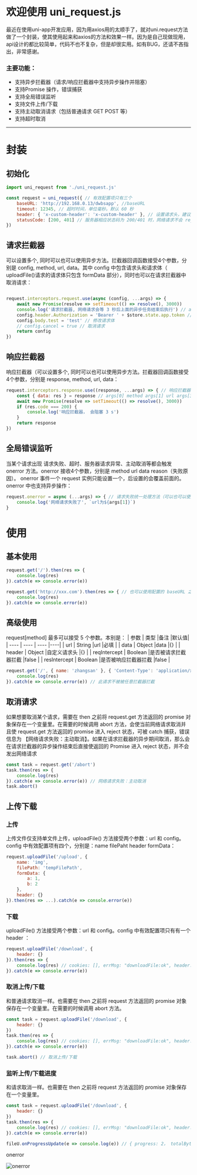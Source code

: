 # 欢迎使用 uni_request.js

最近在使用uni-app开发应用，因为用axios用的太顺手了，就对uni.request方法做了一个封装，使其使用起来和axios的方法和效果一样。因为是自己现做现用，api设计的都比较简单，代码不也不复杂，但是却很实用。如有BUG，还请不吝指出，非常感谢。

### 主要功能：

* 支持异步拦截器（请求/响应拦截器中支持异步操作并阻塞）
* 支持Promise 操作，错误捕获
* 支持全局错误监听
* 支持文件上传/下载
* 支持主动取消请求（包括普通请求 GET POST 等）
* 支持超时取消

----

# 封装


## 初始化

```javascript
import uni_request from './uni_request.js'

const request = uni_request({ // 有效配置项只有三个
	baseURL: 'http://192.168.0.13/dwbsapp', //baseURL
	timeout: 12345, // 超时时间，单位毫秒。默认 60 秒
	header: { 'x-custom-header': 'x-custom-header' }, // 设置请求头，建议放在请求拦截器中
	statusCode: [200, 401] // 服务器相应状态码为 200/401 时，网络请求不会 reject。也就是不会被 catch 到。如响应 401 时可以在响应拦截后 await 刷新 token + await 重新请求 + return response。即可实现无痛刷新。 
})
```
## 请求拦截器

可以设置多个, 同时可以也可以使用异步方法。拦截器回调函数接受4个参数，分别是 config, method, url, data。其中 config 中包含请求头和请求体（ uploadFile()请求的请求体只包含 formData 部分），同时也可以在请求拦截器中取消请求：

```javascript

request.interceptors.request.use(async (config, ...args) => {
	await new Promise(resolve => setTimeout(() => resolve(), 3000))
	console.log('请求拦截器, 网络请求会等 3 秒后上面的异步任务结束后执行') // args[0] method args[1] url args[3] data
	config.header.Authorization = 'Bearer ' + $store.state.app.token // 修改请求头
	config.body.test = 'test' // 修改请求体
	// config.cancel = true // 取消请求
	return config
})

```
## 响应拦截器

响应拦截器（可以设置多个, 同时可以也可以使用异步方法。拦截器回调函数接受4个参数，分别是 response, method, url, data：

```javascript
request.interceptors.response.use((response, ...args) => { // 响应拦截器（可以设置多个, 同时可以也可以使用异步方法）
	const { data: res } = response // args[0] method args[1] url args[3] data
	await new Promise(resolve => setTimeout(() => resolve(), 3000))
	if (res.code === 200) {
		console.log('响应拦截器， 会阻塞 3 s')
	}
	return response
})
```

## 全局错误监听
当某个请求出现 请求失败、超时、服务器请求异常、主动取消等都会触发 onerror 方法。onerror 接收4个参数，分别是 method url data reason（失败原因）。 onerror 事件一个 request 实例只能设置一个，后设置的会覆盖前面的。onerror 中也支持异步操作：

```javascript
request.onerror = async (...args) => { // 请求失败统一处理方法（可以也可以使用异步方法）
	console.log('网络请求失败了', `url为${args[1]}`)
}
```

# 使用

## 基本使用

```javascript
request.get('/').then(res => {
	console.log(res)
}).catch(e => console.error(e))

request.get('http://xxx.com').then(res => { // 也可以使用配置的 baseURL 之外的 url，但是注意 url 路径要写完整
	console.log(res)
}).catch(e => console.error(e))
```

## 高级使用
request[method] 最多可以接受 5 个参数。本别是：
|  参数   | 类型  |备注  |默认值|
|  ----  | ----  | ----  |----|
| url  | String |url |必填 |
| data  | Object |data |{} |
| header  | Object |自定义请求头 |{} |
| reqIntercept  | Boolean |是否被请求拦截器拦截 |false |
| resIntercept  | Boolean |是否被响应拦截器拦截 |false |

```javascript
request.get('/', { name: 'zhangsan' }, { 'Content-Type': 'application/x-www-form-urlencoded' }, true, true).then(res => {
	console.log(res)
}).catch(e => console.error(e)) // 此请求不被被任意拦截器拦截
```

## 取消请求

如果想要取消某个请求，需要在 then 之前将 request.get 方法返回的 promise 对象保存在一个变量里。在需要的时候调用 abort 方法，会使当前网络请求取消并且使 request.get 方法返回的 promise 进入 reject 状态，可被 catch 捕获，错误信息为 【网络请求失败：主动取消】。如果在请求拦截器的异步期间取消，那么会在请求拦截器的异步操作结束后直接使返回的 Promise 进入 reject 状态，并不会发出网络请求

```javascript
const task = request.get('/abort') 
task.then(res => {
	console.log(res)
}).catch(e => console.error(e)) // 网络请求失败：主动取消
task.abort()
```

## 上传下载

### 上传

上传文件仅支持单文件上传，uploadFile() 方法接受两个参数：url 和 config。config 中有效配置项有四个，分别是：name filePaht header formData：

```javascript
request.uploadFile('/upload', {
	name: 'img',
	filePath: 'tempFilePath',
	formData: {
		a: 1,
		b: 2
	},
	header: {}
}).then(res => ...).catch(e => console.error(e))
```

### 下载

uploadFile() 方法接受两个参数：url 和 config。config 中有效配置项只有有一个 header ：

```javascript
request.uploadFile('/download', {
	header: {}
}).then(res => {
	console.log(res) // cookies: [], errMsg: "downloadFile:ok", header: { ... },statusCode: 200, tempFilePath: "http://tmp/w...d2.jpg"
}).catch(e => console.error(e))
```

### 取消上传/下载

和普通请求取消一样。也需要在 then 之前将 request 方法返回的 promise 对象保存在一个变量里。在需要的时候调用 abort 方法。

```javascript
const task = request.uploadFile('/download', {
	header: {}
})
task.then(res => {
	console.log(res) // cookies: [], errMsg: "downloadFile:ok", header: { ... },statusCode: 200, tempFilePath: "http://tmp/w...d2.jpg"
}).catch(e => console.error(e))

task.abort() // 取消上传/下载
```

### 监听上传/下载进度

和请求取消一样。也需要在 then 之前将 request 方法返回的 promise 对象保存在一个变量里。

```javascript
const task = request.uploadFile('/download', {
	header: {}
})
task.then(res => {
	console.log(res) // cookies: [], errMsg: "downloadFile:ok", header: { ... },statusCode: 200, tempFilePath: "http://tmp/w...d2.jpg"
}).catch(e => console.error(e))

fileU.onProgressUpdate(e => console.log(e)) // { progress: 2， totalBytesExpectedToSend: 1254676， totalBytesSent: 35244 }
```

onerror

![onerror](https://raw.githubusercontent.com/yinchengnuo/uni_request/master/mde.png)


